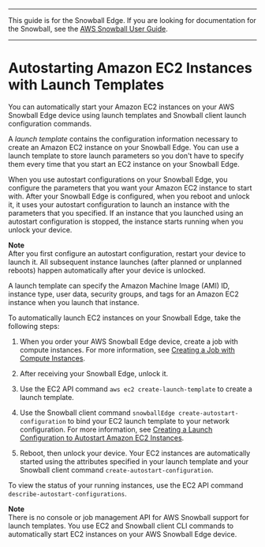 --------

This guide is for the Snowball Edge\. If you are looking for documentation for the Snowball, see the [AWS Snowball User Guide](https://docs.aws.amazon.com/snowball/latest/ug/whatissnowball.html)\.

--------

# Autostarting Amazon EC2 Instances with Launch Templates<a name="ec2-autostart"></a>

You can automatically start your Amazon EC2 instances on your AWS Snowball Edge device using launch templates and Snowball client launch configuration commands\. 

A *launch template* contains the configuration information necessary to create an Amazon EC2 instance on your Snowball Edge\. You can use a launch template to store launch parameters so you don't have to specify them every time that you start an EC2 instance on your Snowball Edge\.

When you use autostart configurations on your Snowball Edge, you configure the parameters that you want your Amazon EC2 instance to start with\. After your Snowball Edge is configured, when you reboot and unlock it, it uses your autostart configuration to launch an instance with the parameters that you specified\. If an instance that you launched using an autostart configuration is stopped, the instance starts running when you unlock your device\.

**Note**  
After you first configure an autostart configuration, restart your device to launch it\. All subsequent instance launches \(after planned or unplanned reboots\) happen automatically after your device is unlocked\.

A launch template can specify the Amazon Machine Image \(AMI\) ID, instance type, user data, security groups, and tags for an Amazon EC2 instance when you launch that instance\.

To automatically launch EC2 instances on your Snowball Edge, take the following steps:

1. When you order your AWS Snowball Edge device, create a job with compute instances\. For more information, see [Creating a Job with Compute Instances](create-ec2-edge-job.md)\.

1. After receiving your Snowball Edge, unlock it\.

1. Use the EC2 API command `aws ec2 create-launch-template` to create a launch template\.

1. Use the Snowball client command `snowballEdge create-autostart-configuration` to bind your EC2 launch template to your network configuration\. For more information, see [Creating a Launch Configuration to Autostart Amazon EC2 Instances](using-ec2-edge-client.md#ec2-edge-create-autostart-config)\. 

1. Reboot, then unlock your device\. Your EC2 instances are automatically started using the attributes specified in your launch template and your Snowball client command `create-autostart-configuration`\.

To view the status of your running instances, use the EC2 API command `describe-autostart-configurations`\.

**Note**  
There is no console or job management API for AWS Snowball support for launch templates\. You use EC2 and Snowball client CLI commands to automatically start EC2 instances on your AWS Snowball Edge device\.